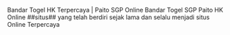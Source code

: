 Bandar Togel HK Terpercaya | Paito SGP Online
Bandar Togel SGP Paito HK Online ##situs## yang telah berdiri sejak lama dan selalu menjadi situs Online Terpercaya
